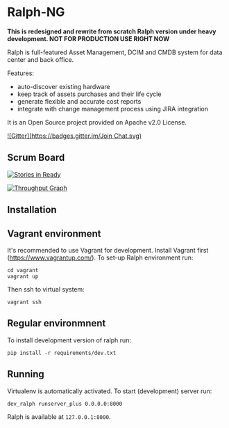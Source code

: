 # Ralph-NG

**This is redesigned and rewrite from scratch Ralph version under heavy development. NOT FOR PRODUCTION USE RIGHT NOW**

Ralph is full-featured Asset Management, DCIM and CMDB system for data center and back office.

Features:

* auto-discover existing hardware
* keep track of assets purchases and their life cycle
* generate flexible and accurate cost reports
* integrate with change management process using JIRA integration

It is an Open Source project provided on Apache v2.0 License.

[![Gitter](https://badges.gitter.im/Join Chat.svg)](https://gitter.im/allegro/ralph?utm_source=badge&utm_medium=badge&utm_campaign=pr-badge&utm_content=badge)

## Scrum Board

[![Stories in Ready](https://badge.waffle.io/allegro/ralph.png?label=ready&title=Ready)](http://waffle.io/allegro/ralph)

[![Throughput Graph](https://graphs.waffle.io/allegro/ralph/throughput.svg)](https://waffle.io/allegro/ralph/metrics)

## Installation


## Vagrant environment

It's recommended to use Vagrant for development. Install Vagrant first (https://www.vagrantup.com/). To set-up Ralph environment run:

    cd vagrant
    vagrant up

Then ssh to virtual system:

    vagrant ssh


## Regular environmnent


To install development version of ralph run:

    pip install -r requirements/dev.txt


## Running


Virtualenv is automatically activated. To start (development) server run:

    dev_ralph runserver_plus 0.0.0.0:8000

Ralph is available at `127.0.0.1:8000`.


